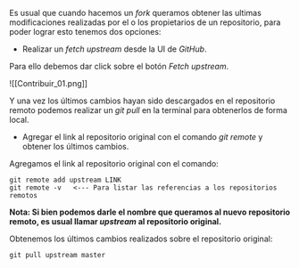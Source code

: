 Es usual que cuando hacemos un *fork* queramos obtener las ultimas modificaciones realizadas por el o los propietarios de un repositorio, para poder lograr esto tenemos dos opciones:

- Realizar un *fetch upstream* desde la UI de *GitHub*.

Para ello debemos dar click sobre el botón *Fetch upstream*.

![[Contribuir_01.png]]

Y una vez los últimos cambios hayan sido descargados en el repositorio remoto podemos realizar un *git pull* en la terminal para obtenerlos de forma local.

- Agregar el link al repositorio original con el comando *git remote* y obtener los últimos cambios.

Agregamos el link al repositorio original con el comando:

```
git remote add upstream LINK
git remote -v   <--- Para listar las referencias a los repositorios remotos
```

**Nota: Si bien podemos darle el nombre que queramos al nuevo repositorio remoto, es usual llamar *upstream* al repositorio original.**

Obtenemos los últimos cambios realizados sobre el repositorio original:

```
git pull upstream master
```
